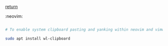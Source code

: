 [return](index)

:neovim:

```sh

# To enable system clipboard pasting and yanking within neovim and vimwiki, within a debian distro with a wayland window system, install wl-clipboard through apt

sudo apt install wl-clipboard

```
